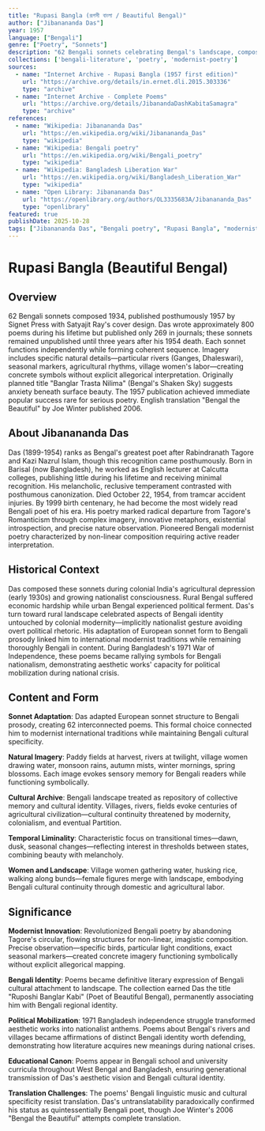 ```yaml
---
title: "Rupasi Bangla (রূপসী বাংলা / Beautiful Bengal)"
author: ["Jibanananda Das"]
year: 1957
language: ["Bengali"]
genre: ["Poetry", "Sonnets"]
description: "62 Bengali sonnets celebrating Bengal's landscape, composed 1934 but published posthumously in 1957. Originally planned as 'Banglar Trasta Nilima' (Bengal's Shaken Sky). Features precise natural imagery—paddy fields, rivers, village women, seasonal cycles—functioning symbolically without explicit allegory. First edition cover designed by Satyajit Ray. During Bangladesh's 1971 War of Independence, these poems became symbols of Bengali cultural identity and resistance. Das's non-linear, imagistic composition marked break from Tagore's circular structures, pioneering Bengali modernist poetry."
collections: ['bengali-literature', 'poetry', 'modernist-poetry']
sources:
  - name: "Internet Archive - Rupasi Bangla (1957 first edition)"
    url: "https://archive.org/details/in.ernet.dli.2015.303336"
    type: "archive"
  - name: "Internet Archive - Complete Poems"
    url: "https://archive.org/details/JibanandaDashKabitaSamagra"
    type: "archive"
references:
  - name: "Wikipedia: Jibanananda Das"
    url: "https://en.wikipedia.org/wiki/Jibanananda_Das"
    type: "wikipedia"
  - name: "Wikipedia: Bengali poetry"
    url: "https://en.wikipedia.org/wiki/Bengali_poetry"
    type: "wikipedia"
  - name: "Wikipedia: Bangladesh Liberation War"
    url: "https://en.wikipedia.org/wiki/Bangladesh_Liberation_War"
    type: "wikipedia"
  - name: "Open Library: Jibanananda Das"
    url: "https://openlibrary.org/authors/OL3335683A/Jibanananda_Das"
    type: "openlibrary"
featured: true
publishDate: 2025-10-28
tags: ["Jibanananda Das", "Bengali poetry", "Rupasi Bangla", "modernist poetry", "sonnets", "Bengal", "Bangladesh"]
---
```


# Rupasi Bangla (Beautiful Bengal)

## Overview

62 Bengali sonnets composed 1934, published posthumously 1957 by Signet Press with Satyajit Ray's cover design. Das wrote approximately 800 poems during his lifetime but published only 269 in journals; these sonnets remained unpublished until three years after his 1954 death. Each sonnet functions independently while forming coherent sequence. Imagery includes specific natural details—particular rivers (Ganges, Dhaleswari), seasonal markers, agricultural rhythms, village women's labor—creating concrete symbols without explicit allegorical interpretation. Originally planned title "Banglar Trasta Nilima" (Bengal's Shaken Sky) suggests anxiety beneath surface beauty. The 1957 publication achieved immediate popular success rare for serious poetry. English translation "Bengal the Beautiful" by Joe Winter published 2006.

## About Jibanananda Das

Das (1899-1954) ranks as Bengal's greatest poet after Rabindranath Tagore and Kazi Nazrul Islam, though this recognition came posthumously. Born in Barisal (now Bangladesh), he worked as English lecturer at Calcutta colleges, publishing little during his lifetime and receiving minimal recognition. His melancholic, reclusive temperament contrasted with posthumous canonization. Died October 22, 1954, from tramcar accident injuries. By 1999 birth centenary, he had become the most widely read Bengali poet of his era. His poetry marked radical departure from Tagore's Romanticism through complex imagery, innovative metaphors, existential introspection, and precise nature observation. Pioneered Bengali modernist poetry characterized by non-linear composition requiring active reader interpretation.

## Historical Context

Das composed these sonnets during colonial India's agricultural depression (early 1930s) and growing nationalist consciousness. Rural Bengal suffered economic hardship while urban Bengal experienced political ferment. Das's turn toward rural landscape celebrated aspects of Bengali identity untouched by colonial modernity—implicitly nationalist gesture avoiding overt political rhetoric. His adaptation of European sonnet form to Bengali prosody linked him to international modernist traditions while remaining thoroughly Bengali in content. During Bangladesh's 1971 War of Independence, these poems became rallying symbols for Bengali nationalism, demonstrating aesthetic works' capacity for political mobilization during national crisis.

## Content and Form

**Sonnet Adaptation**: Das adapted European sonnet structure to Bengali prosody, creating 62 interconnected poems. This formal choice connected him to modernist international traditions while maintaining Bengali cultural specificity.

**Natural Imagery**: Paddy fields at harvest, rivers at twilight, village women drawing water, monsoon rains, autumn mists, winter mornings, spring blossoms. Each image evokes sensory memory for Bengali readers while functioning symbolically.

**Cultural Archive**: Bengali landscape treated as repository of collective memory and cultural identity. Villages, rivers, fields evoke centuries of agricultural civilization—cultural continuity threatened by modernity, colonialism, and eventual Partition.

**Temporal Liminality**: Characteristic focus on transitional times—dawn, dusk, seasonal changes—reflecting interest in thresholds between states, combining beauty with melancholy.

**Women and Landscape**: Village women gathering water, husking rice, walking along bunds—female figures merge with landscape, embodying Bengali cultural continuity through domestic and agricultural labor.

## Significance

**Modernist Innovation**: Revolutionized Bengali poetry by abandoning Tagore's circular, flowing structures for non-linear, imagistic composition. Precise observation—specific birds, particular light conditions, exact seasonal markers—created concrete imagery functioning symbolically without explicit allegorical mapping.

**Bengali Identity**: Poems became definitive literary expression of Bengali cultural attachment to landscape. The collection earned Das the title "Ruposhi Banglar Kabi" (Poet of Beautiful Bengal), permanently associating him with Bengali regional identity.

**Political Mobilization**: 1971 Bangladesh independence struggle transformed aesthetic works into nationalist anthems. Poems about Bengal's rivers and villages became affirmations of distinct Bengali identity worth defending, demonstrating how literature acquires new meanings during national crises.

**Educational Canon**: Poems appear in Bengali school and university curricula throughout West Bengal and Bangladesh, ensuring generational transmission of Das's aesthetic vision and Bengali cultural identity.

**Translation Challenges**: The poems' Bengali linguistic music and cultural specificity resist translation. Das's untranslatability paradoxically confirmed his status as quintessentially Bengali poet, though Joe Winter's 2006 "Bengal the Beautiful" attempts complete translation.
